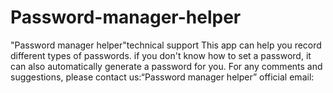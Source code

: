 # Password-manager-helper
"Password manager helper"technical support
This app can help you record different types of passwords. if you don't know how to set a password, it can also automatically generate a password for you.
For any comments and suggestions, please contact us:“Password manager helper” official email:
